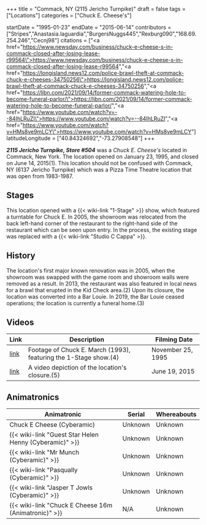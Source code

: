 +++
title = "Commack, NY (2115 Jericho Turnpike)"
draft = false
tags = ["Locations"]
categories = ["Chuck E. Cheese's"]


startDate = "1995-01-23"
endDate = "2015-06-14"
contributors = ["Stripes","Anastasia.laguardia","BurgersNuggs445","Rexburg090","168.69.254.246","Cecnj98"]
citations = ["<a href=\"https://www.newsday.com/business/chuck-e-cheese-s-in-commack-closed-after-losing-lease-r99564\">https://www.newsday.com/business/chuck-e-cheese-s-in-commack-closed-after-losing-lease-r99564</a>","<a href=\"https://longisland.news12.com/police-brawl-theft-at-commack-chuck-e-cheeses-34750256\">https://longisland.news12.com/police-brawl-theft-at-commack-chuck-e-cheeses-34750256</a>","<a href=\"https://libn.com/2021/09/14/former-commack-watering-hole-to-become-funeral-parlor/\">https://libn.com/2021/09/14/former-commack-watering-hole-to-become-funeral-parlor/</a>","<a href=\"https://www.youtube.com/watch?v=--84IhLRuZI\">https://www.youtube.com/watch?v=--84IhLRuZI</a>","<a href=\"https://www.youtube.com/watch?v=HMs8ve9mLCY\">https://www.youtube.com/watch?v=HMs8ve9mLCY</a>"]
latitudeLongitude = ["40.84324692","-73.27908548"]
+++

***2115 Jericho Turnpike, Store #504*** was a *Chuck E. Cheese's* located in Commack, New York. The location opened on January 23, 1995, and closed on June 14, 2015(1). This location should not be confused with Commack, NY (6137 Jericho Turnpike) which was a Pizza Time Theatre location that was open from 1983-1987.

## Stages

This location opened with a {{< wiki-link "1-Stage" >}} show, which featured a turntable for Chuck E. In 2005, the showroom was relocated from the back left-hand corner of the restaurant to the right-hand side of the restaurant which can be seen upon entry. In the process, the existing stage was replaced with a {{< wiki-link "Studio C Cappa" >}}.

## History

The location's first major known renovation was in 2005, when the showroom was swapped with the game room and showroom walls were removed as a result. In 2013, the restaurant was also featured in local news for a brawl that erupted in the Kid Check area.(2) Upon its closure, the location was converted into a Bar Louie. In 2019, the Bar Louie ceased operations; the location is currently a funeral home.(3)

## Videos

| Link                                                | Description                                                      | Filming Date      |
|-----------------------------------------------------|------------------------------------------------------------------|-------------------|
| [link](https://www.youtube.com/watch?v=--84IhLRuZI) | Footage of Chuck E. March (1993), featuring the 1-Stage show.(4) | November 25, 1995 |
| [link](https://www.youtube.com/watch?v=HMs8ve9mLCY) | A video depiction of the location's closure.(5)                  | June 19, 2015     |

## Animatronics

| Animatronic                                                  | Serial  | Whereabouts |
|--------------------------------------------------------------|---------|-------------|
| Chuck E Cheese (Cyberamic)                                   | Unknown | Unknown     |
| {{< wiki-link "Guest Star Helen Henny (Cyberamic)" >}} | Unknown | Unknown     |
| {{< wiki-link "Mr Munch (Cyberamic)" >}}               | Unknown | Unknown     |
| {{< wiki-link "Pasqually (Cyberamic)" >}}              | Unknown | Unknown     |
| {{< wiki-link "Jasper T Jowls (Cyberamic)" >}}         | Unknown | Unknown     |
| {{< wiki-link "Chuck E Cheese 16m (Animatronic)" >}}   | N/A     | Unknown     |